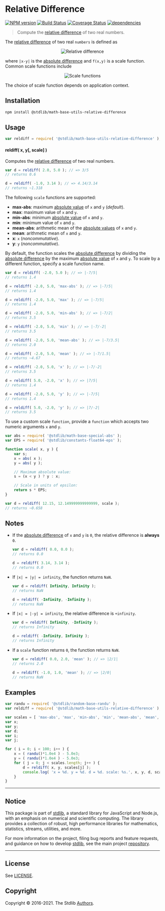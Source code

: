 <!--

@license Apache-2.0

Copyright (c) 2018 The Stdlib Authors.

Licensed under the Apache License, Version 2.0 (the "License");
you may not use this file except in compliance with the License.
You may obtain a copy of the License at

   http://www.apache.org/licenses/LICENSE-2.0

Unless required by applicable law or agreed to in writing, software
distributed under the License is distributed on an "AS IS" BASIS,
WITHOUT WARRANTIES OR CONDITIONS OF ANY KIND, either express or implied.
See the License for the specific language governing permissions and
limitations under the License.

-->

# Relative Difference

[![NPM version][npm-image]][npm-url] [![Build Status][test-image]][test-url] [![Coverage Status][coverage-image]][coverage-url] [![dependencies][dependencies-image]][dependencies-url]

> Compute the [relative difference][relative-difference] of two real numbers.

<section class="intro">

The [relative difference][relative-difference] of two real `numbers` is defined as

<!-- <equation class="equation" label="eq:relative_difference" align="center" raw="\Delta(x,y) = \frac{|x - y|}{|f(x,y)|} = \left|\frac{x - y}{f(x,y)}\right|" alt="Relative difference"> -->

<div class="equation" align="center" data-raw-text="\Delta(x,y) = \frac{|x - y|}{|f(x,y)|} = \left|\frac{x - y}{f(x,y)}\right|" data-equation="eq:relative_difference">
    <img src="https://cdn.rawgit.com/stdlib-js/stdlib/7e0a95722efd9c771b129597380c63dc6715508b/lib/node_modules/@stdlib/math/base/utils/relative-difference/docs/img/equation_relative_difference.svg" alt="Relative difference">
    <br>
</div>

<!-- </equation> -->

where `|x-y|` is the [absolute difference][@stdlib/math/base/utils/absolute-difference] and `f(x,y)` is a scale function. Common scale functions include

<!-- <equation class="equation" label="eq:scale_functions" align="center" raw="\begin{align*}f(x,y) &= \max(|x|, |y|)\\f(x,y) &= \max(x,y)\\ f(x,y) &= \min(|x|,|y|)\\f(x,y) &= \min(x,y) \\f(x,y) &= \frac{|x|+|y|}{2} \\f(x,y) &= \frac{x + y}{2}\end{align*}" alt="Scale functions"> -->

<div class="equation" align="center" data-raw-text="\begin{align*}f(x,y) &amp;= \max(|x|, |y|)\\f(x,y) &amp;= \max(x,y)\\ f(x,y) &amp;= \min(|x|,|y|)\\f(x,y) &amp;= \min(x,y) \\f(x,y) &amp;= \frac{|x|+|y|}{2} \\f(x,y) &amp;= \frac{x + y}{2}\end{align*}" data-equation="eq:scale_functions">
    <img src="https://cdn.rawgit.com/stdlib-js/stdlib/7e0a95722efd9c771b129597380c63dc6715508b/lib/node_modules/@stdlib/math/base/utils/relative-difference/docs/img/equation_scale_functions.svg" alt="Scale functions">
    <br>
</div>

<!-- </equation> -->

The choice of scale function depends on application context.

</section>

<!-- /.intro -->

<section class="installation">

## Installation

```bash
npm install @stdlib/math-base-utils-relative-difference
```

</section>

<section class="usage">

## Usage

```javascript
var reldiff = require( '@stdlib/math-base-utils-relative-difference' );
```

#### reldiff( x, y\[, scale] )

Computes the [relative difference][relative-difference] of two real numbers.

```javascript
var d = reldiff( 2.0, 5.0 ); // => 3/5
// returns 0.6

d = reldiff( -1.0, 3.14 ); // => 4.14/3.14
// returns ~1.318
```

The following `scale` functions are supported:

-   **max-abs**: maximum [absolute value][@stdlib/math/base/special/abs] of `x` and `y` (_default_).
-   **max**: maximum value of `x` and `y`.
-   **min-abs**: minimum [absolute value][@stdlib/math/base/special/abs] of `x` and `y`.
-   **min**: minimum value of `x` and `y`.
-   **mean-abs**: arithmetic mean of the [absolute values][@stdlib/math/base/special/abs] of `x` and `y`.
-   **mean**: arithmetic mean of `x` and `y`.
-   **x**: `x` (_noncommutative_).
-   **y**: `y` (_noncommutative_).

By default, the function scales the [absolute difference][@stdlib/math/base/utils/absolute-difference] by dividing the [absolute difference][@stdlib/math/base/utils/absolute-difference] by the maximum [absolute value][@stdlib/math/base/special/abs] of `x` and `y`. To scale by a different function, specify a scale function name.

```javascript
var d = reldiff( -2.0, 5.0 ); // => |-7/5|
// returns 1.4

d = reldiff( -2.0, 5.0, 'max-abs' ); // => |-7/5|
// returns 1.4

d = reldiff( -2.0, 5.0, 'max' ); // => |-7/5|
// returns 1.4

d = reldiff( -2.0, 5.0, 'min-abs' ); // => |-7/2|
// returns 3.5

d = reldiff( -2.0, 5.0, 'min' ); // => |-7/-2|
// returns 3.5

d = reldiff( -2.0, 5.0, 'mean-abs' ); // => |-7/3.5|
// returns 2.0

d = reldiff( -2.0, 5.0, 'mean' ); // => |-7/1.5|
// returns ~4.67

d = reldiff( -2.0, 5.0, 'x' ); // => |-7/-2|
// returns 3.5

d = reldiff( 5.0, -2.0, 'x' ); // => |7/5|
// returns 1.4

d = reldiff( -2.0, 5.0, 'y' ); // => |-7/5|
// returns 1.4

d = reldiff( 5.0, -2.0, 'y' ); // => |7/-2|
// returns 3.5
```

To use a custom scale `function`, provide a `function` which accepts two numeric arguments `x` and `y`.

```javascript
var abs = require( '@stdlib/math-base-special-abs' );
var EPS = require( '@stdlib/constants-float64-eps' );

function scale( x, y ) {
    var s;
    x = abs( x );
    y = abs( y );

    // Maximum absolute value:
    s = (x < y ) ? y : x;

    // Scale in units of epsilon:
    return s * EPS;
}

var d = reldiff( 12.15, 12.149999999999999, scale );
// returns ~0.658
```

</section>

<!-- /.usage -->

<section class="notes">

## Notes

-   If the [absolute difference][@stdlib/math/base/utils/absolute-difference] of `x` and `y` is `0`, the relative difference is **always** `0`.

    ```javascript
    var d = reldiff( 0.0, 0.0 );
    // returns 0.0

    d = reldiff( 3.14, 3.14 );
    // returns 0.0
    ```

-   If `|x| = |y| = infinity`, the function returns `NaN`.

    ```javascript
    var d = reldiff( Infinity, Infinity );
    // returns NaN

    d = reldiff( -Infinity, -Infinity );
    // returns NaN
    ```

-   If `|x| = |-y| = infinity`, the relative difference is `+infinity`.

    ```javascript
    var d = reldiff( Infinity, -Infinity );
    // returns Infinity

    d = reldiff( -Infinity, Infinity );
    // returns Infinity
    ```

-   If a `scale` function returns `0`, the function returns `NaN`.

    ```javascript
    var d = reldiff( 0.0, 2.0, 'mean' ); // => |2/1|
    // returns 2.0

    d = reldiff( -1.0, 1.0, 'mean' ); // => |2/0|
    // returns NaN
    ```

</section>

<!-- /.notes -->

<section class="examples">

## Examples

<!-- eslint no-undef: "error" -->

```javascript
var randu = require( '@stdlib/random-base-randu' );
var reldiff = require( '@stdlib/math-base-utils-relative-difference' );

var scales = [ 'max-abs', 'max', 'min-abs', 'min', 'mean-abs', 'mean', 'x', 'y' ];
var x;
var y;
var d;
var i;
var j;

for ( i = 0; i < 100; i++ ) {
    x = ( randu()*1.0e4 ) - 5.0e3;
    y = ( randu()*1.0e4 ) - 5.0e3;
    for ( j = 0; j < scales.length; j++ ) {
        d = reldiff( x, y, scales[j] );
        console.log( 'x = %d. y = %d. d = %d. scale: %s.', x, y, d, scales[j] );
    }
}
```

</section>

<!-- /.examples -->


<section class="main-repo" >

* * *

## Notice

This package is part of [stdlib][stdlib], a standard library for JavaScript and Node.js, with an emphasis on numerical and scientific computing. The library provides a collection of robust, high performance libraries for mathematics, statistics, streams, utilities, and more.

For more information on the project, filing bug reports and feature requests, and guidance on how to develop [stdlib][stdlib], see the main project [repository][stdlib].

---

## License

See [LICENSE][stdlib-license].


## Copyright

Copyright &copy; 2016-2021. The Stdlib [Authors][stdlib-authors].

</section>

<!-- /.stdlib -->

<!-- Section for all links. Make sure to keep an empty line after the `section` element and another before the `/section` close. -->

<section class="links">

[npm-image]: http://img.shields.io/npm/v/@stdlib/math-base-utils-relative-difference.svg
[npm-url]: https://npmjs.org/package/@stdlib/math-base-utils-relative-difference

[test-image]: https://github.com/stdlib-js/math-base-utils-relative-difference/actions/workflows/test.yml/badge.svg
[test-url]: https://github.com/stdlib-js/math-base-utils-relative-difference/actions/workflows/test.yml

[coverage-image]: https://img.shields.io/codecov/c/github/stdlib-js/math-base-utils-relative-difference/main.svg
[coverage-url]: https://codecov.io/github/stdlib-js/math-base-utils-relative-difference?branch=main

[dependencies-image]: https://img.shields.io/david/stdlib-js/math-base-utils-relative-difference
[dependencies-url]: https://david-dm.org/stdlib-js/math-base-utils-relative-difference/main

[stdlib]: https://github.com/stdlib-js/stdlib

[stdlib-authors]: https://github.com/stdlib-js/stdlib/graphs/contributors

[stdlib-license]: https://raw.githubusercontent.com/stdlib-js/math-base-utils-relative-difference/main/LICENSE

[@stdlib/math/base/special/abs]: https://github.com/stdlib-js/math-base-special-abs

[@stdlib/math/base/utils/absolute-difference]: https://github.com/stdlib-js/math-base-utils-absolute-difference

[relative-difference]: https://en.wikipedia.org/wiki/Relative_change_and_difference

</section>

<!-- /.links -->
